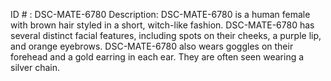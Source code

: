ID # : DSC-MATE-6780
Description: DSC-MATE-6780 is a human female with brown hair styled in a short, witch-like fashion. DSC-MATE-6780 has several distinct facial features, including spots on their cheeks, a purple lip, and orange eyebrows. DSC-MATE-6780 also wears goggles on their forehead and a gold earring in each ear. They are often seen wearing a silver chain.